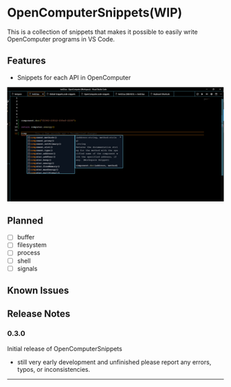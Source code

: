 # OpenComputerSnippets(WIP)

This is a collection of snippets that makes it possible to easily write  OpenComputer programs in VS Code.

## Features

- Snippets for each API in OpenComputer

![example1](Images/example1.png)

## Planned

- [ ] buffer
- [ ] filesystem
- [ ] process
- [ ] shell
- [ ] signals

## Known Issues


## Release Notes

### 0.3.0

Initial release of OpenComputerSnippets
- still very early development and unfinished please report any errors, typos, or inconsistencies.


----------------------------------------------------------------------